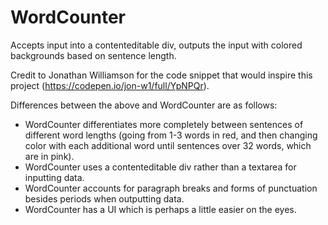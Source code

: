 # WordCounter
Accepts input into a contenteditable div, outputs the input with colored backgrounds based on sentence length.

Credit to Jonathan Williamson for the code snippet that would inspire this project (https://codepen.io/jon-w1/full/YpNPQr).

Differences between the above and WordCounter are as follows:
* WordCounter differentiates more completely between sentences of different word lengths (going from 1-3 words in red, and then changing color with each additional word until sentences over 32 words, which are in pink). 
* WordCounter uses a contenteditable div rather than a textarea for inputting data.
* WordCounter accounts for paragraph breaks and forms of punctuation besides periods when outputting data.
* WordCounter has a UI which is perhaps a little easier on the eyes.
